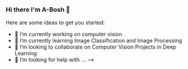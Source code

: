 ### Hi there I'm A-Bosh 👋

Here are some ideas to get you started:

- 🔭 I’m currently working on computer vision 
- 🌱 I’m currently learning Image Classification and Image Processing 
- 👯 I’m looking to collaborate on Computer Vision Projects in Deep Learning 
- 🤔 I’m looking for help with ...
-->

